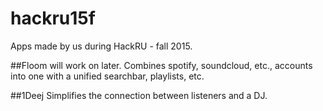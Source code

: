 # hackru15f
Apps made by us during HackRU - fall 2015.

##Floom
will work on later. Combines spotify, soundcloud, etc., accounts into one with a unified searchbar, playlists, etc.

##1Deej
Simplifies the connection between listeners and a DJ.
